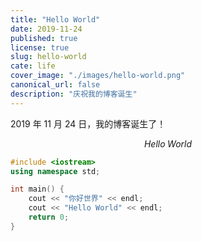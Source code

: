 ```yaml
---
title: "Hello World"
date: 2019-11-24
published: true
license: true
slug: hello-world
cate: life
cover_image: "./images/hello-world.png"
canonical_url: false
description: "庆祝我的博客诞生"
---
```



2019 年 11 月 24 日，我的博客诞生了！

$$
Hello\; World
$$

```cpp
#include <iostream>
using namespace std;

int main() {
    cout << "你好世界" << endl;
    cout << "Hello World" << endl;
    return 0;
}
```
